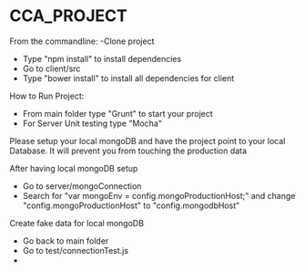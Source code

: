 # CCA_PROJECT
From the commandline:
-Clone project
- Type "npm install" to install dependencies
- Go to client/src
- Type "bower install" to install all dependencies for client

How to Run Project:
- From main folder type "Grunt" to start your project
- For Server Unit testing type "Mocha"

Please setup your local mongoDB and have the project point to your local Database. It will prevent you from touching the production data

After having local mongoDB setup
- Go to server/mongoConnection
- Search for "var mongoEnv = config.mongoProductionHost;" and change "config.mongoProductionHost" to "config.mongodbHost"

Create fake data for local mongoDB
- Go back to main folder
- Go to test/connectionTest.js
- 

